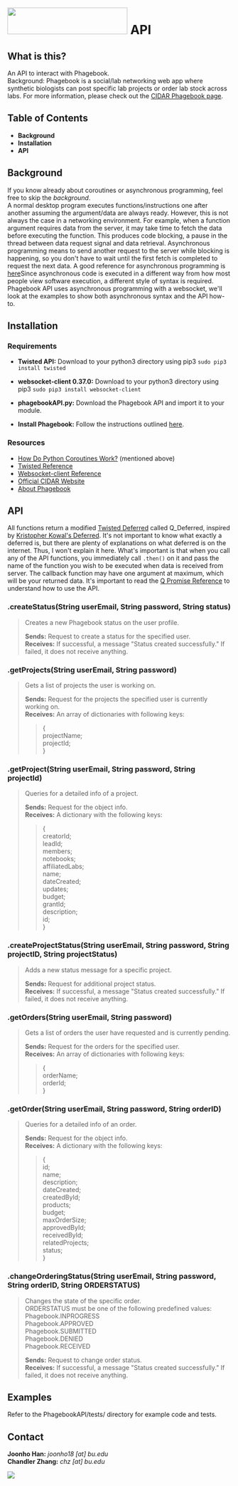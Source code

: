 # <img src="http://cidarlab.org/wp-content/uploads/2015/09/phagebook_AWH.png" width="270" height="60"/> API
<!-- ![](http://cidarlab.org/wp-content/uploads/2013/08/research-Phagebook.png) -->

## What is this?
An API to interact with Phagebook.<br/>
Background: Phagebook is a social/lab networking web app where synthetic biologists can post specific lab projects or order lab stock across labs. For more information, please check out the <a href="http://cidarlab.org/phagebook/">CIDAR Phagebook page</a>.

## Table of Contents
+ **Background**
+ **Installation**
+ **API**

## Background
If you know already about coroutines or asynchronous programming, feel free to skip the *background*.<br/>
A normal desktop program executes functions/instructions one after another assuming the argument/data are always ready. However, this is not always the case in a networking environment. For example, when a function argument requires data from the server, it may take time to fetch the data before executing the function. This produces code blocking, a pause in the thread between data request signal and data retrieval. Asynchronous programming means to send another request to the server while blocking is happening, so you don't have to wait until the first fetch is completed to request the next data. A good reference for asynchronous programming is [here](https://www.youtube.com/watch?v=7sCu4gEjH5I)Since asynchronous code is executed in a different way from how most people view software execution, a different style of syntax is required. Phagebook API uses asynchronous programming with a websocket, we'll look at the examples to show both asynchronous syntax and the API how-to.

## Installation

### Requirements
+ **Twisted API:** Download to your python3 directory using pip3 `sudo pip3 install twisted` 

+ **websocket-client 0.37.0:** Download to your python3 directory using pip3 `sudo pip3 install websocket-client` 

+ **phagebookAPI.py:** Download the Phagebook API and import it to your module.
    
+ **Install Phagebook:** Follow the instructions outlined [here](https://github.com/CIDARLAB/phagebook/wiki/Getting-Started).

### Resources
* [How Do Python Coroutines Work?](https://www.youtube.com/watch?v=7sCu4gEjH5I) (mentioned above)
* [Twisted Reference](https://twistedmatrix.com/trac/)
* [Websocket-client Reference](https://pypi.python.org/pypi/websocket-client)
* [Official CIDAR Website](http://www.cidarlab.org/)
* [About Phagebook](http://cidarlab.org/phagebook/)

## API
All functions return a modified [Twisted Deferred](https://twistedmatrix.com/documents/14.0.1/core/howto/defer.html) called Q_Deferred, inspired by [Kristopher Kowal's Deferred](https://github.com/kriskowal/q/wiki/API-Reference#promise-creation). It's not important to know what exactly a deferred is, but there are plenty of explanations on what deferred is on the internet. Thus, I won't explain it here. What's important is that when you call any of the API functions, you immediately call `.then()` on it and pass the name of the function you wish to be executed when data is received from server. The callback function may have one argument at maximum, which will be your returned data. It's important to read the [Q Promise Reference](https://github.com/kriskowal/q/wiki/API-Reference) to understand how to use the API.

### .createStatus(String userEmail, String password, String status)
> Creates a new Phagebook status on the user profile. <br/>
> 
> **Sends:** Request to create a status for the specified user.<br/>
> **Receives:** If successful, a message "Status created successfully." If failed, it does not receive anything. <br/>

### .getProjects(String userEmail, String password)
> Gets a list of projects the user is working on.<br/>
> 
> **Sends:** Request for the projects the specified user is currently working on. <br/>
> **Receives:** An array of dictionaries with following keys: <br/>
> > { <br/>
> >		projectName;<br/>
> >		projectId;<br/>
> >	}<br/>

### .getProject(String userEmail, String password, String projectId)
> Queries for a detailed info of a project. <br/>
> 
> **Sends:** Request for the object info. <br/>
> **Receives:** A dictionary with the following keys:
> >	{<br/>
> >		creatorId;<br/>
> > 	leadId;<br/>
> > 	members;<br/>
> > 	notebooks;<br/>
> > 	affiliatedLabs;<br/>
> > 	name;<br/>
> >     dateCreated;<br/>
> >     updates;<br/>
> >     budget;<br/>
> >     grantId;<br/>
> >     description;<br/>
> >     id;<br/>
> >	}<br/>

### .createProjectStatus(String userEmail, String password, String projectID, String projectStatus)
> Adds a new status message for a specific project. <br/>
> 
> **Sends:** Request for additional project status. <br/>
> **Receives:** If successful, a message "Status created successfully." If failed, it does not receive anything. <br/>

### .getOrders(String userEmail, String password)
> Gets a list of orders the user have requested and is currently pending.<br/>
> 
> **Sends:** Request for the orders for the specified user. <br/>
> **Receives:** An array of dictionaries with following keys: <br/>
> > { <br/>
> >		orderName;<br/>
> >		orderId;<br/>
> >	}<br/>

### .getOrder(String userEmail, String password, String orderID)
> Queries for a detailed info of an order. <br/>
> 
> **Sends:** Request for the object info. <br/>
> **Receives:** A dictionary with the following keys:
> >	{<br/>
> >		id;<br/>
> >		name;<br/>
> >		description;<br/>
> >		dateCreated;<br/>
> >		createdById;<br/>
> >		products;<br/>
> >		budget;<br/>
> >		maxOrderSize;<br/>
> >		approvedById;<br/>
> >		receivedById;<br/>
> >		relatedProjects;<br/>
> >		status;<br/>
> >	}<br/>

### .changeOrderingStatus(String userEmail, String password, String orderID, String ORDERSTATUS)
> Changes the state of the specific order.<br/>
> ORDERSTATUS must be one of the following predefined values:<br/>
> Phagebook.INPROGRESS<br/>
> Phagebook.APPROVED<br/>
> Phagebook.SUBMITTED<br/>
> Phagebook.DENIED<br/>
> Phagebook.RECEIVED<br/>
> 
> **Sends:** Request to change order status. <br/>
> **Receives:** If successful, a message "Status created successfully." If failed, it does not receive anything. <br/>

## Examples
Refer to the PhagebookAPI/tests/ directory for example code and tests.

## Contact
**Joonho Han:** *joonho18 [at] bu.edu* <br/>
**Chandler Zhang:** *chz [at] bu.edu*

![](http://cidarlab.org/wp-content/uploads/2013/08/logo-adjusted.png)
